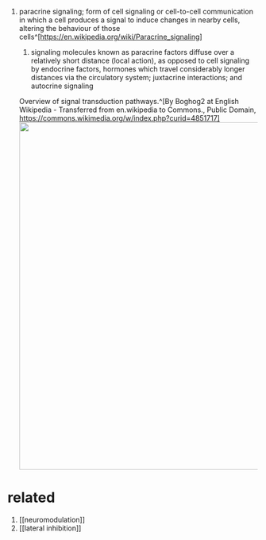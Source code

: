 1. paracrine signaling; form of cell signaling or cell-to-cell communication in which a cell produces a signal to induce changes in nearby cells, altering the behaviour of those cells^[https://en.wikipedia.org/wiki/Paracrine_signaling]
	1. signaling molecules known as paracrine factors diffuse over a relatively short distance (local action), as opposed to cell signaling by endocrine factors, hormones which travel considerably longer distances via the circulatory system; juxtacrine interactions; and autocrine signaling

	Overview of signal transduction pathways.^[By Boghog2 at English Wikipedia - Transferred from en.wikipedia to Commons., Public Domain, https://commons.wikimedia.org/w/index.php?curid=4851717]
	<img src="https://upload.wikimedia.org/wikipedia/commons/f/fb/Signal_transduction_pathways.png" width="700" />
	
# related
1. [[neuromodulation]]
2. [[lateral inhibition]]
